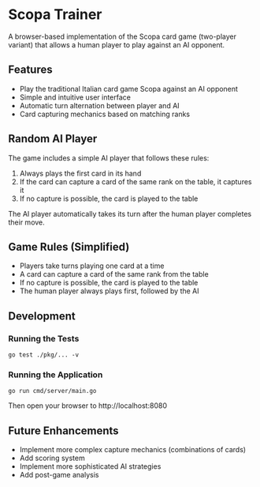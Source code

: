 # Scopa Trainer

A browser-based implementation of the Scopa card game (two-player variant) that allows a human player to play against an AI opponent.

## Features

- Play the traditional Italian card game Scopa against an AI opponent
- Simple and intuitive user interface
- Automatic turn alternation between player and AI
- Card capturing mechanics based on matching ranks

## Random AI Player

The game includes a simple AI player that follows these rules:

1. Always plays the first card in its hand
2. If the card can capture a card of the same rank on the table, it captures it
3. If no capture is possible, the card is played to the table

The AI player automatically takes its turn after the human player completes their move.

## Game Rules (Simplified)

- Players take turns playing one card at a time
- A card can capture a card of the same rank from the table
- If no capture is possible, the card is played to the table
- The human player always plays first, followed by the AI

## Development

### Running the Tests

```
go test ./pkg/... -v
```

### Running the Application

```
go run cmd/server/main.go
```

Then open your browser to http://localhost:8080

## Future Enhancements

- Implement more complex capture mechanics (combinations of cards)
- Add scoring system
- Implement more sophisticated AI strategies
- Add post-game analysis 